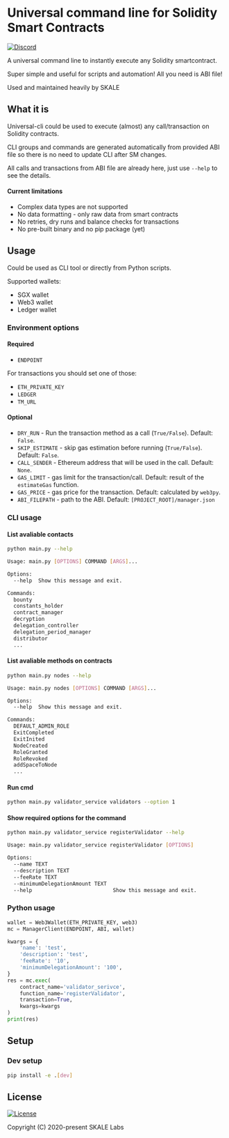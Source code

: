 # Universal command line for Solidity Smart Contracts

[![Discord](https://img.shields.io/discord/534485763354787851.svg)](https://discord.gg/vvUtWJB)

A universal command line to instantly execute any Solidity smartcontract.

Super simple and useful for scripts and automation! All you need is ABI file!

Used and maintained heavily by SKALE


## What it is

Universal-cli could be used to execute (almost) any call/transaction on Solidity contracts.  

CLI groups and commands are generated automatically from provided ABI file so there is no need to update CLI after SM changes.  

All calls and transactions from ABI file are already here, just use `--help` to see the details.

#### Current limitations

- Complex data types are not supported
- No data formatting - only raw data from smart contracts
- No retries, dry runs and balance checks for transactions
- No pre-built binary and no pip package (yet)

## Usage

Could be used as CLI tool or directly from Python scripts.

Supported wallets:

- SGX wallet
- Web3 wallet
- Ledger wallet

### Environment options

#### Required

- `ENDPOINT`

For transactions you should set one of those:

- `ETH_PRIVATE_KEY`
- `LEDGER`
- `TM_URL`

#### Optional

- `DRY_RUN` - Run the transaction method as a call (`True/False`). Default: `False`.
- `SKIP_ESTIMATE` - skip gas estimation before running (`True/False`). Default: `False`.
- `CALL_SENDER` - Ethereum address that will be used in the call. Default: `None`.
- `GAS_LIMIT` - gas limit for the transaction/call. Default: result of the `estimateGas` function.
- `GAS_PRICE` - gas price for the transaction. Default: calculated by `web3py`.
- `ABI_FILEPATH` - path to the ABI. Default: `[PROJECT_ROOT]/manager.json`

### CLI usage

#### List avaliable contacts

```bash
python main.py --help

Usage: main.py [OPTIONS] COMMAND [ARGS]...

Options:
  --help  Show this message and exit.

Commands:
  bounty
  constants_holder
  contract_manager
  decryption
  delegation_controller
  delegation_period_manager
  distributor
  ...
```

#### List avaliable methods on contracts

```bash
python main.py nodes --help

Usage: main.py nodes [OPTIONS] COMMAND [ARGS]...

Options:
  --help  Show this message and exit.

Commands:
  DEFAULT_ADMIN_ROLE
  ExitCompleted
  ExitInited
  NodeCreated
  RoleGranted
  RoleRevoked
  addSpaceToNode
  ...
```

#### Run cmd

```bash
python main.py validator_service validators --option 1
```

#### Show required options for the command

```bash
python main.py validator_service registerValidator --help

Usage: main.py validator_service registerValidator [OPTIONS]

Options:
  --name TEXT
  --description TEXT
  --feeRate TEXT
  --minimumDelegationAmount TEXT
  --help                          Show this message and exit.
```

### Python usage

```python
wallet = Web3Wallet(ETH_PRIVATE_KEY, web3)
mc = ManagerClient(ENDPOINT, ABI, wallet)

kwargs = {
    'name': 'test',
    'description': 'test',
    'feeRate': '10',
    'minimumDelegationAmount': '100',
}
res = mc.exec(
    contract_name='validator_serivce',
    function_name='registerValidator',
    transaction=True,
    kwargs=kwargs
)
print(res)
```

## Setup

### Dev setup

```bash
pip install -e .[dev]
```

## License

[![License](https://img.shields.io/github/license/skalenetwork/sgx.py.svg)](LICENSE)

Copyright (C) 2020-present SKALE Labs
